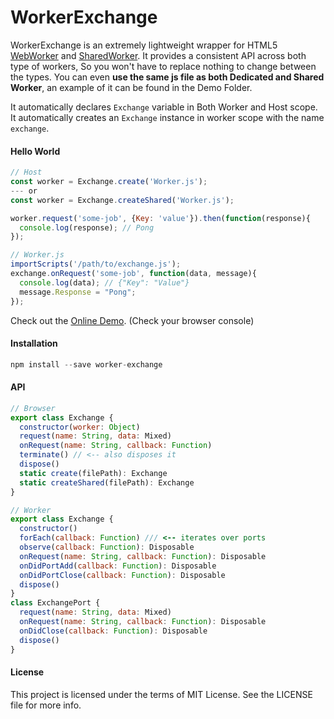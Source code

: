 WorkerExchange
==============

WorkerExchange is an extremely lightweight wrapper for HTML5 [WebWorker][WebWorker] and [SharedWorker][SharedWorker].
It provides a consistent API across both type of workers, So you won't have to replace nothing to change between the types. You can even **use the same js file as both Dedicated and Shared Worker**, an example of it can be found in the Demo Folder.

It automatically declares `Exchange` variable in Both Worker and Host scope.
It automatically creates an `Exchange` instance in worker scope with the name `exchange`.

#### Hello World

```js
// Host
const worker = Exchange.create('Worker.js');
--- or
const worker = Exchange.createShared('Worker.js');

worker.request('some-job', {Key: 'value'}).then(function(response){
  console.log(response); // Pong
});
```
```js
// Worker.js
importScripts('/path/to/exchange.js');
exchange.onRequest('some-job', function(data, message){
  console.log(data); // {"Key": "Value"}
  message.Response = "Pong";
});
```

Check out the [Online Demo][Demo]. (Check your browser console)

#### Installation

```js
npm install --save worker-exchange
```

#### API

```js
// Browser
export class Exchange {
  constructor(worker: Object)
  request(name: String, data: Mixed)
  onRequest(name: String, callback: Function)
  terminate() // <-- also disposes it
  dispose()
  static create(filePath): Exchange
  static createShared(filePath): Exchange
}

// Worker
export class Exchange {
  constructor()
  forEach(callback: Function) /// <-- iterates over ports
  observe(callback: Function): Disposable
  onRequest(name: String, callback: Function): Disposable
  onDidPortAdd(callback: Function): Disposable
  onDidPortClose(callback: Function): Disposable
  dispose()
}
class ExchangePort {
  request(name: String, data: Mixed)
  onRequest(name: String, callback: Function): Disposable
  onDidClose(callback: Function): Disposable
  dispose()
}
```

#### License

This project is licensed under the terms of MIT License. See the LICENSE file for more info.

[event-kit]:https://github.com/steelbrain/event-kit
[WebWorker]:https://developer.mozilla.org/en-US/docs/Web/API/Worker
[SharedWorker]:https://developer.mozilla.org/en-US/docs/Web/API/SharedWorker
[Demo]:https://rawgit.com/steelbrain/Worker-Exchange/master/demo/Demo.html

